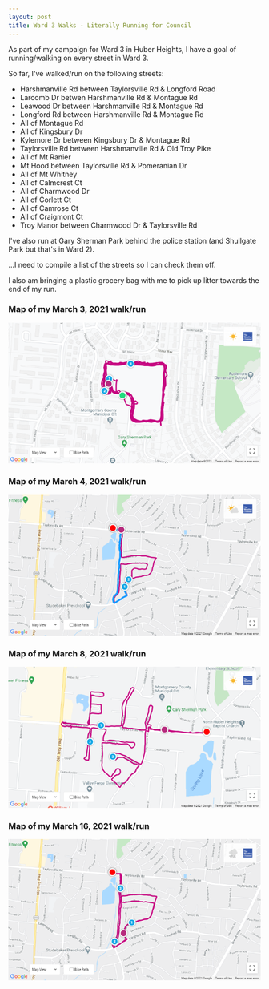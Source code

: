 ```yaml
---
layout: post
title: Ward 3 Walks - Literally Running for Council
---
```


As part of my campaign for Ward 3 in Huber Heights, I have a goal of running/walking on every street in Ward 3.

So far, I've walked/run on the following streets:

* Harshmanville Rd between Taylorsville Rd & Longford Road
* Larcomb Dr betwen Harshmanville Rd & Montague Rd
* Leawood Dr between Harshmanville Rd & Montague Rd
* Longford Rd between Harshmanville Rd & Montague Rd
* All of Montague Rd
* All of Kingsbury Dr
* Kylemore Dr between Kingsbury Dr & Montague Rd
* Taylorsville Rd between Harshmanville Rd & Old Troy Pike
* All of Mt Ranier
* Mt Hood between Taylorsville Rd & Pomeranian Dr
* All of Mt Whitney
* All of Calmcrest Ct
* All of Charmwood Dr
* All of Corlett Ct
* All of Camrose Ct
* All of Craigmont Ct
* Troy Manor between Charmwood Dr & Taylorsville Rd

I've also run at Gary Sherman Park behind the police station (and Shullgate Park but that's in Ward 2).

...I need to compile a list of the streets so I can check them off.

I also am bringing a plastic grocery bag with me to pick up litter towards the end of my run.

### Map of my March 3, 2021 walk/run

![Map of my March 2021 walk/run.](/images/ward-walks/2021-03-03.png)

### Map of my March 4, 2021 walk/run

![Map of my March 2021 walk/run.](/images/ward-walks/2021-03-04.png)

### Map of my March 8, 2021 walk/run

![Map of my March 2021 walk/run.](/images/ward-walks/2021-03-08.png)

### Map of my March 16, 2021 walk/run

![Map of my March 2021 walk/run.](/images/ward-walks/2021-03-16.png)